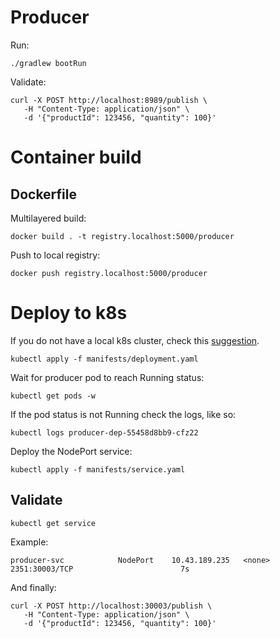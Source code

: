 # Producer
Run:
```
./gradlew bootRun
```
Validate:
```
curl -X POST http://localhost:8989/publish \
   -H "Content-Type: application/json" \
   -d '{"productId": 123456, "quantity": 100}'
```
# Container build
## Dockerfile
Multilayered build:
```
docker build . -t registry.localhost:5000/producer
```
Push to local registry:
```
docker push registry.localhost:5000/producer
```
# Deploy to k8s
If you do not have a local k8s cluster, check this [suggestion](../README.md).
```
kubectl apply -f manifests/deployment.yaml
```
Wait for producer pod to reach Running status:
```
kubectl get pods -w
```
If the pod status is not Running check the logs, like so:
```
kubectl logs producer-dep-55458d8bb9-cfz22
```
Deploy the NodePort service:
```
kubectl apply -f manifests/service.yaml
```
## Validate
```
kubectl get service
```
Example:
```
producer-svc            NodePort    10.43.189.235   <none>        2351:30003/TCP                        7s
```
And finally:
```
curl -X POST http://localhost:30003/publish \
   -H "Content-Type: application/json" \
   -d '{"productId": 123456, "quantity": 100}'
```